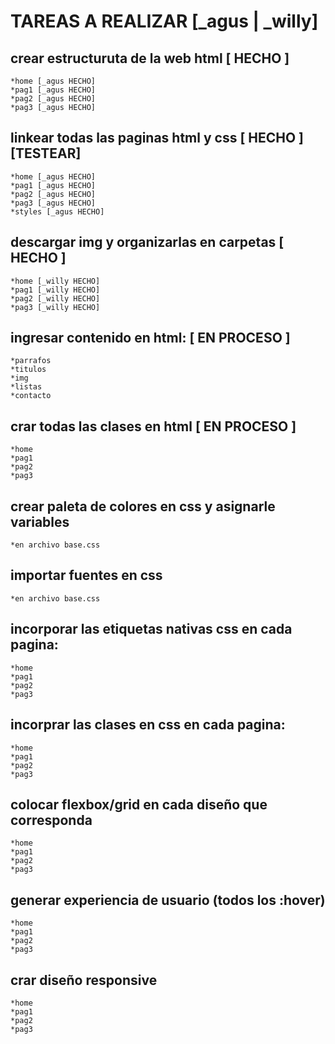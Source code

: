 # TAREAS A REALIZAR [_agus | _willy]
## crear estructuruta de la web html [ HECHO ]
    *home [_agus HECHO]
    *pag1 [_agus HECHO]
    *pag2 [_agus HECHO]
    *pag3 [_agus HECHO]
## linkear todas las paginas html y css [ HECHO ] [TESTEAR]
    *home [_agus HECHO]
    *pag1 [_agus HECHO]
    *pag2 [_agus HECHO]
    *pag3 [_agus HECHO]
    *styles [_agus HECHO]
## descargar img y organizarlas en carpetas [ HECHO ]
    *home [_willy HECHO]
    *pag1 [_willy HECHO]
    *pag2 [_willy HECHO]
    *pag3 [_willy HECHO]
## ingresar contenido en html:  [ EN PROCESO ]
    *parrafos
    *titulos
    *img
    *listas
    *contacto
## crar todas las clases en html [ EN PROCESO ]
    *home
    *pag1
    *pag2
    *pag3
## crear paleta de colores en css y asignarle variables
    *en archivo base.css
## importar fuentes en css
    *en archivo base.css
## incorporar las etiquetas nativas css en cada pagina:
    *home
    *pag1
    *pag2
    *pag3
## incorprar las clases en css en cada pagina:
    *home
    *pag1
    *pag2
    *pag3
## colocar flexbox/grid en cada diseño que corresponda
    *home
    *pag1
    *pag2
    *pag3
## generar experiencia de usuario (todos los :hover)
    *home
    *pag1
    *pag2
    *pag3
## crar diseño responsive
    *home
    *pag1
    *pag2
    *pag3